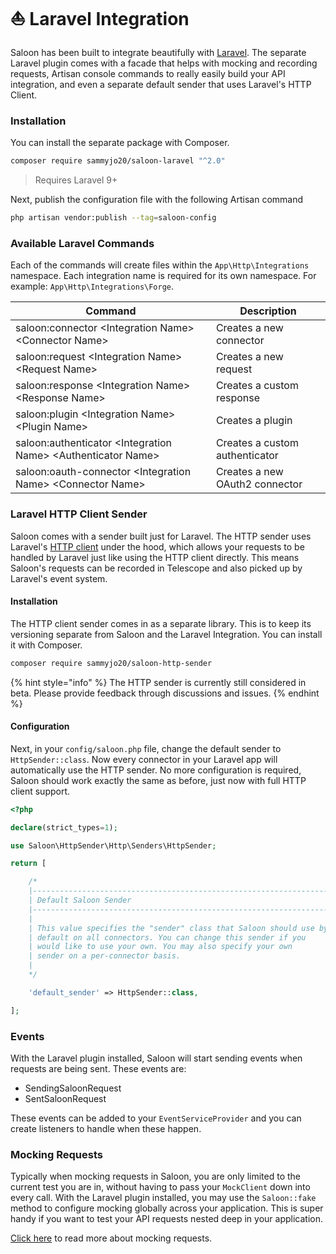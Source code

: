 # ⛵ Laravel Integration

Saloon has been built to integrate beautifully with [Laravel](https://laravel.com). The separate Laravel plugin comes with a facade that helps with mocking and recording requests, Artisan console commands to really easily build your API integration, and even a separate default sender that uses Laravel's HTTP Client.

### Installation

You can install the separate package with Composer.

```bash
composer require sammyjo20/saloon-laravel "^2.0"
```

> Requires Laravel 9+

Next, publish the configuration file with the following Artisan command

```bash
php artisan vendor:publish --tag=saloon-config
```

### Available Laravel Commands

Each of the commands will create files within the `App\Http\Integrations` namespace. Each integration name is required for its own namespace. For example: `App\Http\Integrations\Forge`.&#x20;

| Command                                                        | Description                    |
| -------------------------------------------------------------- | ------------------------------ |
| saloon:connector \<Integration Name> \<Connector Name>         | Creates a new connector        |
| saloon:request \<Integration Name> \<Request Name>             | Creates a new request          |
| saloon:response \<Integration Name> \<Response Name>           | Creates a custom response      |
| saloon:plugin \<Integration Name> \<Plugin Name>               | Creates a plugin               |
| saloon:authenticator \<Integration Name> \<Authenticator Name> | Creates a custom authenticator |
| saloon:oauth-connector \<Integration Name> \<Connector Name>   | Creates a new OAuth2 connector |

### Laravel HTTP Client Sender

Saloon comes with a sender built just for Laravel. The HTTP sender uses Laravel's [HTTP client](https://laravel.com/docs/9.x/http-client#main-content) under the hood, which allows your requests to be handled by Laravel just like using the HTTP client directly. This means Saloon's requests can be recorded in Telescope and also picked up by Laravel's event system.

#### Installation

The HTTP client sender comes in as a separate library. This is to keep its versioning separate from Saloon and the Laravel Integration. You can install it with Composer.

```bash
composer require sammyjo20/saloon-http-sender
```

{% hint style="info" %}
The HTTP sender is currently still considered in beta. Please provide feedback through discussions and issues.
{% endhint %}

#### Configuration

Next, in your `config/saloon.php` file, change the default sender to `HttpSender::class`. Now every connector in your Laravel app will automatically use the HTTP sender. No more configuration is required, Saloon should work exactly the same as before, just now with full HTTP client support.

```php
<?php

declare(strict_types=1);

use Saloon\HttpSender\Http\Senders\HttpSender;

return [

    /*
    |--------------------------------------------------------------------------
    | Default Saloon Sender
    |--------------------------------------------------------------------------
    |
    | This value specifies the "sender" class that Saloon should use by
    | default on all connectors. You can change this sender if you
    | would like to use your own. You may also specify your own
    | sender on a per-connector basis.
    |
    */

    'default_sender' => HttpSender::class,

];
```

### Events

With the Laravel plugin installed, Saloon will start sending events when requests are being sent. These events are:

* SendingSaloonRequest
* SentSaloonRequest

These events can be added to your `EventServiceProvider` and you can create listeners to handle when these happen.

### Mocking Requests

Typically when mocking requests in Saloon, you are only limited to the current test you are in, without having to pass your `MockClient` down into every call. With the Laravel plugin installed, you may use the `Saloon::fake` method to configure mocking globally across your application. This is super handy if you want to test your API requests nested deep in your application.

[Click here](../digging-deepeer/faking-mock-responses/manual-fake-responses.md) to read more about mocking requests.
